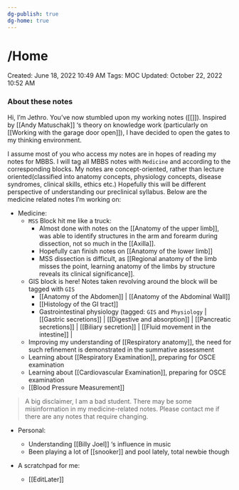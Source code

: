 ```yaml
---
dg-publish: true
dg-home: true
---
```


# /Home

Created: June 18, 2022 10:49 AM
Tags: MOC
Updated: October 22, 2022 10:52 AM

### About these notes

Hi, I’m Jethro. You’ve now stumbled upon my working notes ([[]]). Inspired by [[Andy Matuschak]] ‘s theory on knowledge work (particularly on [[Working with the garage door open]]), I have decided to open the gates to my thinking environment.

I assume most of you who access my notes are in hopes of reading my notes for MBBS. I will tag all MBBS notes with `Medicine` and according to the corresponding blocks. My notes are concept-oriented, rather than lecture oriented(classified into anatomy concepts, physiology concepts, disease syndromes, clinical skills, ethics etc.) Hopefully this will be different perspective of understanding our preclinical syllabus. Below are the medicine related notes I’m working on:

- Medicine:
    - `MSS` Block hit me like a truck:
        - Almost done with notes on the [[Anatomy of the upper limb]], was able to identify structures in the arm and forearm during dissection, not so much in the [[Axilla]].
        - Hopefully can finish notes on [[Anatomy of the lower limb]]
        - MSS dissection is difficult, as [[Regional anatomy of the limb misses the point, learning anatomy of the limbs by structure reveals its clinical significance]].
    - GIS block is here! Notes taken revolving around the block will be tagged with `GIS`
        - [[Anatomy of the Abdomen]] | [[Anatomy of the Abdominal Wall]]
        - [[Histology of the GI tract]]
        - Gastrointestinal physiology (tagged: `GIS` and `Physiology` | [[Gastric secretions]] | [[Digestive and absorption]] | [[Pancreatic secretions]] | [[Biliary secretion]] | [[Fluid movement in the intestine]] |
    - Improving my understanding of [[Respiratory anatomy]], the need for such refinement is demonstrated in the summative assessment
    - Learning about [[Respiratory Examination]], preparing for OSCE examination
    - Learning about [[Cardiovascular Examination]], preparing for OSCE examination
    - [[Blood Pressure Measurement]]

> A big disclaimer, I am a bad student. There may be some misinformation in my medicine-related notes. Please contact me if there are any notes that require changing.
> 
- Personal:
    - Understanding [[Billy Joel]] ‘s influence in music
    - Been playing a lot of [[snooker]] and pool lately, total newbie though

- A scratchpad for me:
    - [[EditLater]]